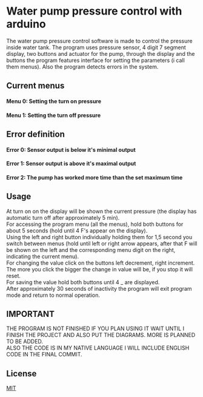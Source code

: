 # Water pump pressure control with arduino

The water pump pressure control software is made to control the pressure inside water tank. The program uses pressure sensor, 4 digit 7 segment display, two buttons and actuator for the pump, through the display and the buttons the program features interface for setting the parameters (i call them menus). Also the program detects errors in the system.

## Current menus

#### Menu 0: Setting the turn on pressure
#### Menu 1: Setting the turn off pressure

## Error definition

#### Error 0: Sensor output is below it's minimal output
#### Error 1: Sensor output is above it's maximal output
#### Error 2: The pump has worked more time than the set maximum time

## Usage

At turn on on the display will be shown the current pressure (the display has automatic turn off after approximately 5 min).  
For accessing the program menu (all the menus), hold both buttons for about 5 seconds (hold until 4 F's appear on the display).  
Using the left and right button individually holding them for 1,5 second you switch between menus (hold until left or right arrow appears, after that F will be shown on the left and the corresponding menu digit on the right, indicating the current menu).  
For changing the value click on the buttons left decrement, right increment. The more you click the bigger the change in value will be, if you stop it will reset.  
For saving the value hold both buttons until 4 _ are displayed.  
After approximately 30 seconds of inactivity the program will exit program mode and return to normal operation.

## IMPORTANT

THE PROGRAM IS NOT FINISHED IF YOU PLAN USING IT WAIT UNTIL I FINISH THE PROJECT AND ALSO PUT THE DIAGRAMS.
MORE IS PLANNED TO BE ADDED.  
ALSO THE CODE IS IN MY NATIVE LANGUAGE I WILL INCLUDE ENGLISH CODE IN THE FINAL COMMIT.

## License

[MIT](https://choosealicense.com/licenses/mit/)